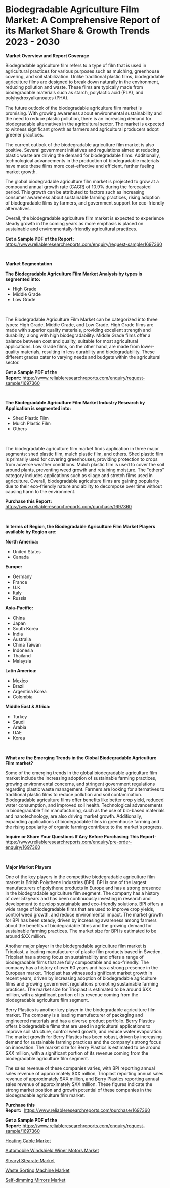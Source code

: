<p><h1>Biodegradable Agriculture Film Market: A Comprehensive Report of its Market Share & Growth Trends 2023 - 2030</h1></p><p><strong>Market Overview and Report Coverage</strong></p>
<p><p>Biodegradable agriculture film refers to a type of film that is used in agricultural practices for various purposes such as mulching, greenhouse covering, and soil stabilization. Unlike traditional plastic films, biodegradable agriculture films are designed to break down naturally in the environment, reducing pollution and waste. These films are typically made from biodegradable materials such as starch, polylactic acid (PLA), and polyhydroxyalkanoates (PHA).</p><p>The future outlook of the biodegradable agriculture film market is promising. With growing awareness about environmental sustainability and the need to reduce plastic pollution, there is an increasing demand for biodegradable alternatives in the agricultural sector. The market is expected to witness significant growth as farmers and agricultural producers adopt greener practices.</p><p>The current outlook of the biodegradable agriculture film market is also positive. Several government initiatives and regulations aimed at reducing plastic waste are driving the demand for biodegradable films. Additionally, technological advancements in the production of biodegradable materials have made these films more cost-effective and efficient, further fueling market growth.</p><p>The global biodegradable agriculture film market is projected to grow at a compound annual growth rate (CAGR) of 10.9% during the forecasted period. This growth can be attributed to factors such as increasing consumer awareness about sustainable farming practices, rising adoption of biodegradable films by farmers, and government support for eco-friendly alternatives.</p><p>Overall, the biodegradable agriculture film market is expected to experience steady growth in the coming years as more emphasis is placed on sustainable and environmentally-friendly agricultural practices.</p></p>
<p><strong>Get a Sample PDF of the Report:</strong> <a href="https://www.reliableresearchreports.com/enquiry/request-sample/1697360">https://www.reliableresearchreports.com/enquiry/request-sample/1697360</a></p>
<p>&nbsp;</p>
<p><strong>Market Segmentation</strong></p>
<p><strong>The Biodegradable Agriculture Film Market Analysis by types is segmented into:</strong></p>
<p><ul><li>High Grade</li><li>Middle Grade</li><li>Low Grade</li></ul></p>
<p>&nbsp;</p>
<p><p>The Biodegradable Agriculture Film Market can be categorized into three types: High Grade, Middle Grade, and Low Grade. High Grade films are made with superior quality materials, providing excellent strength and durability, along with high biodegradability. Middle Grade films offer a balance between cost and quality, suitable for most agricultural applications. Low Grade films, on the other hand, are made from lower-quality materials, resulting in less durability and biodegradability. These different grades cater to varying needs and budgets within the agricultural sector.</p></p>
<p><strong>Get a Sample PDF of the Report:</strong>&nbsp;<a href="https://www.reliableresearchreports.com/enquiry/request-sample/1697360">https://www.reliableresearchreports.com/enquiry/request-sample/1697360</a></p>
<p>&nbsp;</p>
<p><strong>The Biodegradable Agriculture Film Market Industry Research by Application is segmented into:</strong></p>
<p><ul><li>Shed Plastic Film</li><li>Mulch Plastic Film</li><li>Others</li></ul></p>
<p>&nbsp;</p>
<p><p>The biodegradable agriculture film market finds application in three major segments: shed plastic film, mulch plastic film, and others. Shed plastic film is primarily used for covering greenhouses, providing protection to crops from adverse weather conditions. Mulch plastic film is used to cover the soil around plants, preventing weed growth and retaining moisture. The "others" category includes applications such as silage and stretch films used in agriculture. Overall, biodegradable agriculture films are gaining popularity due to their eco-friendly nature and ability to decompose over time without causing harm to the environment.</p></p>
<p><strong>Purchase this Report:</strong>&nbsp; <a href="https://www.reliableresearchreports.com/purchase/1697360">https://www.reliableresearchreports.com/purchase/1697360</a></p>
<p>&nbsp;</p>
<p><strong>In terms of Region, the Biodegradable Agriculture Film Market Players available by Region are:</strong></p>
<p>
    <p> <strong> North America: </strong>
        <ul>
            <li>United States</li>
            <li>Canada</li>
        </ul>
        </p> 
    <p> <strong> Europe: </strong>
        <ul>
            <li>Germany</li>
            <li>France</li>
            <li>U.K.</li>
            <li>Italy</li>
            <li>Russia</li>
        </ul>
        </p> 
    <p> <strong> Asia-Pacific: </strong>
        <ul>
            <li>China</li>
            <li>Japan</li>
            <li>South Korea</li>
            <li>India</li>
            <li>Australia</li>
            <li>China Taiwan</li>
            <li>Indonesia</li>
            <li>Thailand</li>
            <li>Malaysia</li>
        </ul>
        </p> 
    <p> <strong> Latin America: </strong>
        <ul>
            <li>Mexico</li>
            <li>Brazil</li>
            <li>Argentina Korea</li>
            <li>Colombia</li>
        </ul>
        </p> 
    <p> <strong> Middle East & Africa: </strong>
        <ul>
            <li>Turkey</li>
            <li>Saudi</li>
            <li>Arabia</li>
            <li>UAE</li>
            <li>Korea</li>
        </ul>
    </p>
    </p>
<p>&nbsp;</p>
<p><strong>What are the Emerging Trends in the Global Biodegradable Agriculture Film market?</strong></p>
<p><p>Some of the emerging trends in the global biodegradable agriculture film market include the increasing adoption of sustainable farming practices, growing environmental concerns, and stringent government regulations regarding plastic waste management. Farmers are looking for alternatives to traditional plastic films to reduce pollution and soil contamination. Biodegradable agriculture films offer benefits like better crop yield, reduced water consumption, and improved soil health. Technological advancements in biodegradable film manufacturing, such as the use of bio-based materials and nanotechnology, are also driving market growth. Additionally, expanding applications of biodegradable films in greenhouse farming and the rising popularity of organic farming contribute to the market's progress.</p></p>
<p><strong>Inquire or Share Your Questions If Any Before Purchasing This Report</strong>- <a href="https://www.reliableresearchreports.com/enquiry/pre-order-enquiry/1697360">https://www.reliableresearchreports.com/enquiry/pre-order-enquiry/1697360</a></p>
<p>&nbsp;</p>
<p><strong>Major Market Players</strong></p>
<p><p>One of the key players in the competitive biodegradable agriculture film market is British Polythene Industries (BPI). BPI is one of the largest manufacturers of polythene products in Europe and has a strong presence in the biodegradable agriculture film segment. The company has a history of over 50 years and has been continuously investing in research and development to develop sustainable and eco-friendly solutions. BPI offers a wide range of biodegradable films that are used to improve crop yields, control weed growth, and reduce environmental impact. The market growth for BPI has been steady, driven by increasing awareness among farmers about the benefits of biodegradable films and the growing demand for sustainable farming practices. The market size for BPI is estimated to be around $XX million.</p><p>Another major player in the biodegradable agriculture film market is Trioplast, a leading manufacturer of plastic film products based in Sweden. Trioplast has a strong focus on sustainability and offers a range of biodegradable films that are fully compostable and eco-friendly. The company has a history of over 60 years and has a strong presence in the European market. Trioplast has witnessed significant market growth in recent years, driven by increasing adoption of biodegradable agriculture films and growing government regulations promoting sustainable farming practices. The market size for Trioplast is estimated to be around $XX million, with a significant portion of its revenue coming from the biodegradable agriculture film segment.</p><p>Berry Plastics is another key player in the biodegradable agriculture film market. The company is a leading manufacturer of packaging and engineered materials and has a diverse product portfolio. Berry Plastics offers biodegradable films that are used in agricultural applications to improve soil structure, control weed growth, and reduce water evaporation. The market growth for Berry Plastics has been robust, driven by increasing demand for sustainable farming practices and the company's strong focus on innovation. The market size for Berry Plastics is estimated to be around $XX million, with a significant portion of its revenue coming from the biodegradable agriculture film segment.</p><p>The sales revenue of these companies varies, with BPI reporting annual sales revenue of approximately $XX million, Trioplast reporting annual sales revenue of approximately $XX million, and Berry Plastics reporting annual sales revenue of approximately $XX million. These figures indicate the strong market position and growth potential of these companies in the biodegradable agriculture film market.</p></p>
<p><strong>Purchase this Report:</strong>&nbsp;&nbsp;<a href="https://www.reliableresearchreports.com/purchase/1697360">https://www.reliableresearchreports.com/purchase/1697360</a></p>
<p></p>
<p><strong>Get a Sample PDF of the Report:</strong>&nbsp;<a href="https://www.reliableresearchreports.com/enquiry/request-sample/1697360">https://www.reliableresearchreports.com/enquiry/request-sample/1697360</a></p>
<p><p><a href="https://github.com/jhonwin654/Market-Research-Report-List-1/blob/main/heating-cable-market.md">Heating Cable Market</a></p><p><a href="https://www.linkedin.com/pulse/automobile-windshield-wiper-motors-market-research-ow2zc/">Automobile Windshield Wiper Motors Market</a></p><p><a href="https://medium.com/@juansmith1961/stearyl-stearate-market-outlook-industry-overview-and-forecast-2023-to-2030-dc98628ad924">Stearyl Stearate Market</a></p><p><a href="https://github.com/smritireportprime/Market-Research-Report-List-1/blob/main/waste-sorting-machine-market.md">Waste Sorting Machine Market</a></p><p><a href="https://www.linkedin.com/pulse/self-dimming-mirrors-market-size-share-amp-trends-analysis-2wrhc/">Self-dimming Mirrors Market</a></p></p>